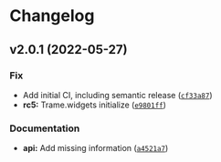 # Changelog

<!--next-version-placeholder-->

## v2.0.1 (2022-05-27)
### Fix
* Add initial CI, including semantic release ([`cf33a87`](https://github.com/Kitware/trame-plotly/commit/cf33a87eb02f0968dc224ffd74f511402fa5a667))
* **rc5:** Trame.widgets initialize ([`e9801ff`](https://github.com/Kitware/trame-plotly/commit/e9801ffb4a6b1a36a6b1e0f3fe0b63a561bb107a))

### Documentation
* **api:** Add missing information ([`a4521a7`](https://github.com/Kitware/trame-plotly/commit/a4521a76c49978b86db205bf6416b5504a05a517))
